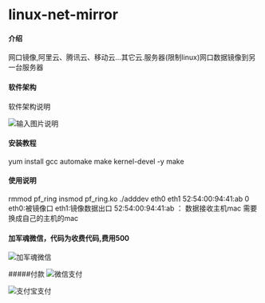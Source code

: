 # linux-net-mirror

#### 介绍
网口镜像,阿里云、腾讯云、移动云...其它云.服务器(限制linux)网口数据镜像到另一台服务器

#### 软件架构
软件架构说明

![输入图片说明](https://images.gitee.com/uploads/images/2020/0830/205015_8540ae9d_500345.png "mirror.png")
#### 安装教程
yum install gcc automake make kernel-devel -y
make



#### 使用说明

rmmod pf_ring
insmod pf_ring.ko
./adddev eth0 eth1 52:54:00:94:41:ab 0 
eth0:被镜像口
eth1:镜像数据出口
52:54:00:94:41:ab   ： 数据接收主机mac 需要换成自己的主机的mac
#### 加军魂微信，代码为收费代码,费用500
![加军魂微信](https://images.gitee.com/uploads/images/2020/0830/210033_c0a20278_500345.jpeg "junhun.jpg")

#####付款
![微信支付](https://images.gitee.com/uploads/images/2020/0830/210901_3429dba3_500345.jpeg "weixin.jpg")


![支付宝支付](https://images.gitee.com/uploads/images/2020/0830/210919_92588f0d_500345.jpeg "zhifubao.jpg")



